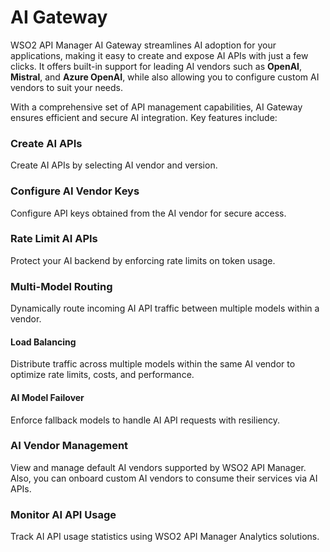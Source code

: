 # AI Gateway

WSO2 API Manager AI Gateway streamlines AI adoption for your applications, making it easy to create and expose AI APIs with just a few clicks. It offers built-in support for leading AI vendors such as **OpenAI**, **Mistral**, and **Azure OpenAI**, while also allowing you to configure custom AI vendors to suit your needs.

With a comprehensive set of API management capabilities, AI Gateway ensures efficient and secure AI integration. Key features include:

### Create AI APIs

Create AI APIs by selecting AI vendor and version.

### Configure AI Vendor Keys

Configure API keys obtained from the AI vendor for secure access.

### Rate Limit AI APIs

Protect your AI backend by enforcing rate limits on token usage.

### Multi-Model Routing

Dynamically route incoming AI API traffic between multiple models within a vendor.

#### Load Balancing

Distribute traffic across multiple models within the same AI vendor to optimize rate limits, costs, and performance.

#### AI Model Failover

Enforce fallback models to handle AI API requests with resiliency.

### AI Vendor Management

View and manage default AI vendors supported by WSO2 API Manager. Also, you can onboard custom AI vendors to consume their services via AI APIs.

### Monitor AI API Usage

Track AI API usage statistics using WSO2 API Manager Analytics solutions.

